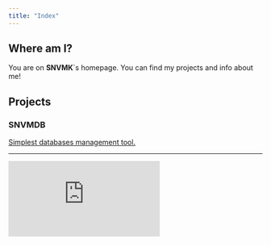 ```yaml
---
title: "Index"
---
```


## Where am I?

You are on **SNVMK**`s homepage. You can find my projects and info about me!

## Projects

### SNVMDB

[Simplest databases management tool.](https://snvmk.tk/snvmdb/snvmdb.html "Link to quick overview")

---

[![Foo](https://nick-name.ru/img.php?nick=SNVMK&sert=23&text=t4)](https://nick-name.ru/nickname/id1556381/)
